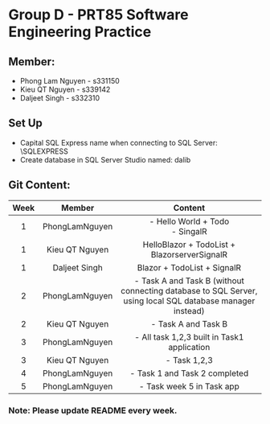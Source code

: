 # Group D - PRT85 Software Engineering Practice
## Member:
- Phong Lam Nguyen - s331150
- Kieu QT Nguyen - s339142
- Daljeet Singh - s332310

## Set Up

- Capital SQL Express name when connecting to SQL Server: \SQLEXPRESS
- Create database in SQL Server Studio named: dalib

## Git Content:

| Week | Member | Content |
|:-:|:-:|:-:|
| 1 | PhongLamNguyen | - Hello World + Todo <br> - SingalR |
| 1 | Kieu QT Nguyen  | HelloBlazor + TodoList + BlazorserverSignalR  |
| 1 | Daljeet Singh  | Blazor + TodoList + SignalR   |
| 2 | PhongLamNguyen | - Task A and Task B (without connecting database to SQL Server, using local SQL database manager instead) |
| 2 | Kieu QT Nguyen | - Task A and Task B  |
| 3 | PhongLamNguyen | - All task 1,2,3 built in Task1 application |
| 3 | Kieu QT Nguyen | - Task 1,2,3 |
| 4 | PhongLamNguyen | - Task 1 and Task 2 completed |
| 5 | PhongLamNguyen | - Task week 5 in Task app |

### Note: Please update README every week.
